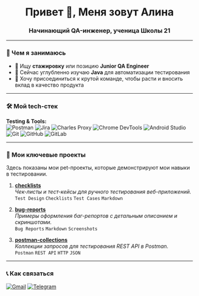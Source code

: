 <h1 align="center">Привет 👋, Меня зовут Алина</h1>
<h3 align="center">Начинающий QA-инженер, ученица Школы 21</h3>

---

### 🧠 Чем я занимаюсь

- 🔭 Ищу **стажировку** или позицию **Junior QA Engineer**
- 🌱 Сейчас углубленно изучаю **Java** для автоматизации тестирования
- 👯 Хочу присоединиться к крутой команде, чтобы расти и вносить вклад в качество продукта

---

### 🛠 Мой tech-стек

**Testing & Tools:**  
![Postman](https://img.shields.io/badge/Postman-FF6C37?style=for-the-badge&logo=postman&logoColor=white)
![Jira](https://img.shields.io/badge/Jira-0052CC?style=for-the-badge&logo=Jira&logoColor=white)
![Charles Proxy](https://img.shields.io/badge/Charles%20Proxy-8CC4D7?style=for-the-badge)
![Chrome DevTools](https://img.shields.io/badge/Chrome%20DevTools-4285F4?style=for-the-badge&logo=googlechrome&logoColor=white)
![Android Studio](https://img.shields.io/badge/Android%20Studio-3DDC84?style=for-the-badge&logo=android-studio&logoColor=white)
![Git](https://img.shields.io/badge/Git-F05032?style=for-the-badge&logo=git&logoColor=white)
![GitHub](https://img.shields.io/badge/GitHub-181717?style=for-the-badge&logo=github&logoColor=white)
![GitLab](https://img.shields.io/badge/GitLab-FC6D26?style=for-the-badge&logo=gitlab&logoColor=white)

---

### 📁 Мои ключевые проекты

Здесь показаны мои pet-проекты, которые демонстрируют мои навыки в тестировании.

1.  **[checklists](https://github.com/KalitovaAlina/postman-collections)**  
    *Чек-листы и тест-кейсы для ручного тестирования веб-приложений.*  
    `Test Design` `Checklists` `Test Cases` `Markdown`

2.  **[bug-reports]()**  
    *Примеры оформления баг-репортов с детальным описанием и скриншотами.*  
    `Bug Reports` `Markdown` `Screenshots`

3.  **[postman-collections](https://github.com/KalitovaAlina/postman-collections)**  
    *Коллекции запросов для тестирования REST API в Postman.*  
    `Postman` `REST API` `HTTP` `JSON`
---

### 📞 Как связаться

[![Gmail](https://img.shields.io/badge/Gmail-D14836?style=for-the-badge&logo=gmail&logoColor=white)](mailto:zaramenskih.alina@yandex.ru)
[![Telegram](https://img.shields.io/badge/Telegram-2CA5E0?style=for-the-badge&logo=telegram&logoColor=white)](https://t.me/alinazaramenskikh)
